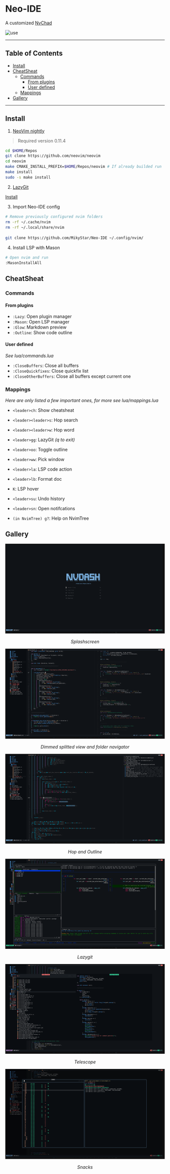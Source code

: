 # Neo-IDE

A customized [NvChad](https://nvchad.com)

![use](./assets/use.gif)

---

## Table of Contents

- [Install](#install)
- [CheatSheat](#cheatsheat)
  - [Commands](#commands)
    - [From plugins](#from-plugins)
    - [User defined](#user-defined)
  - [Mappings](#mappings)
- [Gallery](#gallery)

---

## Install

1. [NeoVim nightly](https://github.com/neovim/neovim/blob/master/BUILD.md#quick-start)

> Required version 0.11.4

```sh
cd $HOME/Repos
git clone https://github.com/neovim/neovim
cd neovim
make CMAKE_INSTALL_PREFIX=$HOME/Repos/neovim # If already builded run 'make distclean'
make install
sudo -s make install
```

2. [LazyGit](https://github.com/jesseduffield/lazygit)

[Install](https://github.com/jesseduffield/lazygit?tab=readme-ov-file#binary-releases)

3. Import Neo-IDE config

```sh
# Remove previously configured nvim folders
rm -rf ~/.cache/nvim
rm -rf ~/.local/share/nvim

git clone https://github.com/MikyStar/Neo-IDE ~/.config/nvim/
```

4. Install LSP with Mason

```sh
# Open nvim and run
:MasonInstallAll
```

## CheatSheat

### Commands

#### From plugins

- `:Lazy`: Open plugin manager
- `:Mason`: Open LSP manager
- `:Glow`: Markdown preview
- `:Outline`: Show code outline

#### User defined

_See lua/commands.lua_

- `:CloseBuffers`: Close all buffers
- `:CloseQuickfixes`: Close quickfix list
- `:CloseOtherBuffers`: Close all buffers except current one

### Mappings

_Here are only listed a few important ones, for more see lua/mappings.lua_

- `<leader>ch`: Show cheatsheat

- `<leader><leader>s`: Hop search
- `<leader><leader>w`: Hop word

- `<leader>gg`: LazyGit _(q to exit)_
- `<leader>oo`: Toggle outline
- `<leader>ww`: Pick window

- `<leader>la`: LSP code action
- `<leader>lb`: Format doc
- `K`: LSP hover

- `<leader>su`: Undo history
- `<leader>sn`: Open notifcations

- `(in NvimTree) g?`: Help on NvimTree

## Gallery

![splashscreen](./assets/splashscreen.png)
_<center>Splashscreen</center>_

![splitted view](./assets/splitted-view.png)
_<center>Dimmed splitted view and folder navigator</center>_

![hop and outline](./assets/hop-outline.png)
_<center>Hop and Outline</center>_

![lazygit](./assets/lazygit.png)
_<center>Lazygit</center>_

![telescope](./assets/telescope.png)
_<center>Telescope</center>_

![snacks](./assets/snacks.png)
_<center>Snacks</center>_
